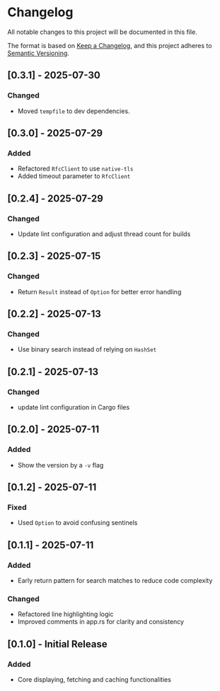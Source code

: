 # Changelog

All notable changes to this project will be documented in this file.

The format is based on [Keep a Changelog](https://keepachangelog.com/en/1.1.0/),
and this project adheres to [Semantic Versioning](https://semver.org/spec/v2.0.0.html).

## [0.3.1] - 2025-07-30

### Changed

- Moved `tempfile` to dev dependencies.

## [0.3.0] - 2025-07-29

### Added

- Refactored `RfcClient` to use `native-tls`
- Added timeout parameter to `RfcClient`

## [0.2.4] - 2025-07-29

### Changed

- Update lint configuration and adjust thread count for builds

## [0.2.3] - 2025-07-15

### Changed

- Return `Result` instead of `Option` for better error handling

## [0.2.2] - 2025-07-13

### Changed

- Use binary search instead of relying on `HashSet`

## [0.2.1] - 2025-07-13

### Changed

- update lint configuration in Cargo files

## [0.2.0] - 2025-07-11

### Added

- Show the version by a `-v` flag

## [0.1.2] - 2025-07-11

### Fixed

- Used `Option` to avoid confusing sentinels

## [0.1.1] - 2025-07-11

### Added

- Early return pattern for search matches to reduce code complexity

### Changed

- Refactored line highlighting logic
- Improved comments in app.rs for clarity and consistency

## [0.1.0] - Initial Release

### Added

- Core displaying, fetching and caching functionalities
